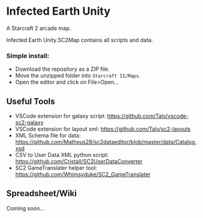 # Infected Earth Unity

A Starcraft 2 arcade map. 

Infected Earth Unity.SC2Map contains all scripts and data.

### Simple install:
- Download the repository as a ZIP file.
- Move the unzipped folder into `Starcraft II/Maps`.
- Open the editor and click on File>Open...

## Useful Tools
- VSCode extension for galaxy script: https://github.com/Talv/vscode-sc2-galaxy
- VSCode extension for layout xml: https://github.com/Talv/sc2-layouts
- XML Schema file for data: https://github.com/Matheus28/sc2dataeditor/blob/master/data/Catalog.xsd
- CSV to User Data XML python script: https://github.com/Cristall/SC2UserDataConverter
- SC2 GameTranslater helper tool: https://github.com/Whimsyduke/SC2_GameTranslater

## Spreadsheet/Wiki
Coming soon...
